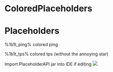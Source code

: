 # ColoredPlaceholders

# Placeholders
%1b1t_ping% colored ping


%1b1t_tps% colored tps (without the annoying star)


Import PlaceholderAPI jar into IDE if editing
<img src="https://read-my-man.ga/L9kvVwnoPZ.png">
